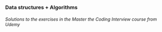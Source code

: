 ### Data structures + Algorithms 

###### Solutions to the exercises in the Master the Coding Interview course from Udemy